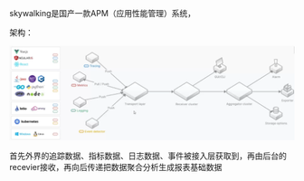 skywalking是国产一款APM（应用性能管理）系统，



架构：

![image-20230504230739442](assets/image-20230504230739442.png)

首先外界的追踪数据、指标数据、日志数据、事件被接入层获取到，再由后台的recevier接收，再向后传递把数据聚合分析生成报表基础数据